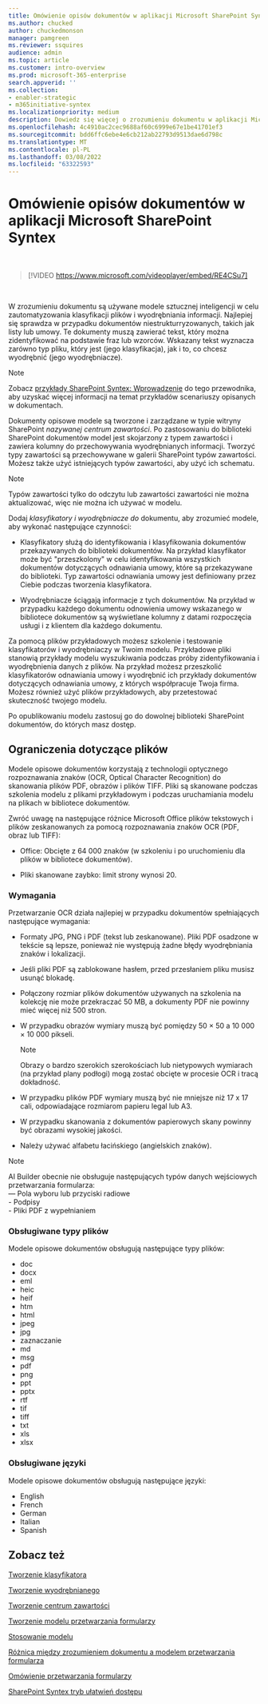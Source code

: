 ```yaml
---
title: Omówienie opisów dokumentów w aplikacji Microsoft SharePoint Syntex
ms.author: chucked
author: chuckedmonson
manager: pamgreen
ms.reviewer: ssquires
audience: admin
ms.topic: article
ms.customer: intro-overview
ms.prod: microsoft-365-enterprise
search.appverid: ''
ms.collection:
- enabler-strategic
- m365initiative-syntex
ms.localizationpriority: medium
description: Dowiedz się więcej o zrozumieniu dokumentu w aplikacji Microsoft SharePoint Syntex.
ms.openlocfilehash: 4c4910ac2cec9688af60c6999e67e1be41701ef3
ms.sourcegitcommit: bdd6ffc6ebe4e6cb212ab22793d9513dae6d798c
ms.translationtype: MT
ms.contentlocale: pl-PL
ms.lasthandoff: 03/08/2022
ms.locfileid: "63322593"
---
```

# <a name="document-understanding-overview-in-microsoft-sharepoint-syntex"></a>Omówienie opisów dokumentów w aplikacji Microsoft SharePoint Syntex


</br>

> [!VIDEO https://www.microsoft.com/videoplayer/embed/RE4CSu7] 

</br>

W zrozumieniu dokumentu są używane modele sztucznej inteligencji w celu zautomatyzowania klasyfikacji plików i wyodrębniania informacji. Najlepiej się sprawdza w przypadku dokumentów niestrukturryzowanych, takich jak listy lub umowy. Te dokumenty muszą zawierać tekst, który można zidentyfikować na podstawie fraz lub wzorców. Wskazany tekst wyznacza zarówno typ pliku, który jest (jego klasyfikacja), jak i to, co chcesz wyodrębnić (jego wyodrębniacze).

> [!NOTE]
> Zobacz [przykłady SharePoint Syntex: Wprowadzenie](./adoption-getstarted.md) do tego przewodnika, aby uzyskać więcej informacji na temat przykładów scenariuszy opisanych w dokumentach.

Dokumenty opisowe modele są tworzone i zarządzane w typie witryny SharePoint *nazywanej centrum zawartości*. Po zastosowaniu do biblioteki SharePoint dokumentów model jest skojarzony z typem zawartości i zawiera kolumny do przechowywania wyodrębnianych informacji. Tworzyć typy zawartości są przechowywane w galerii SharePoint typów zawartości. Możesz także użyć istniejących typów zawartości, aby użyć ich schematu.

> [!NOTE]
> Typów zawartości tylko do odczytu lub zawartości zawartości nie można aktualizować, więc nie można ich używać w modelu.

Dodaj *klasyfikatory i* *wyodrębniacze do* dokumentu, aby zrozumieć modele, aby wykonać następujące czynności: 

- Klasyfikatory służą do identyfikowania i klasyfikowania dokumentów przekazywanych do biblioteki dokumentów. Na przykład klasyfikator może być "przeszkolony" w celu identyfikowania  wszystkich dokumentów dotyczących odnawiania umowy, które są przekazywane do biblioteki. Typ zawartości odnawiania umowy jest definiowany przez Ciebie podczas tworzenia klasyfikatora.

- Wyodrębniacze ściągają informacje z tych dokumentów. Na przykład w przypadku każdego dokumentu odnowienia umowy wskazanego w bibliotece dokumentów są wyświetlane kolumny z datami rozpoczęcia usługi i  z klientem dla każdego dokumentu. 

Za pomocą plików przykładowych możesz szkolenie i testowanie klasyfikatorów i wyodrębniaczy w Twoim modelu. Przykładowe pliki stanowią przykłady modelu wyszukiwania podczas próby zidentyfikowania i wyodrębnienia danych z plików. Na przykład możesz przeszkolić klasyfikatorów odnawiania umowy i wyodrębnić ich przykłady dokumentów dotyczących odnawiania umowy, z których współpracuje Twoja firma. Możesz również użyć plików przykładowych, aby przetestować skuteczność twojego modelu.

Po opublikowaniu modelu zastosuj go do dowolnej biblioteki SharePoint dokumentów, do których masz dostęp.  

## <a name="file-limitations"></a>Ograniczenia dotyczące plików

Modele opisowe dokumentów korzystają z technologii optycznego rozpoznawania znaków (OCR, Optical Character Recognition) do skanowania plików PDF, obrazów i plików TIFF. Pliki są skanowane podczas szkolenia modelu z plikami przykładowym i podczas uruchamiania modelu na plikach w bibliotece dokumentów.

Zwróć uwagę na następujące różnice Microsoft Office plików tekstowych i plików zeskanowanych za pomocą rozpoznawania znaków OCR (PDF, obraz lub TIFF):

- Office: Obcięte z 64 000 znaków (w szkoleniu i po uruchomieniu dla plików w bibliotece dokumentów).

- Pliki skanowane zaybko:  limit strony wynosi 20.  

### <a name="requirements"></a>Wymagania

Przetwarzanie OCR działa najlepiej w przypadku dokumentów spełniających następujące wymagania:

- Formaty JPG, PNG i PDF (tekst lub zeskanowane). Pliki PDF osadzone w tekście są lepsze, ponieważ nie występują żadne błędy wyodrębniania znaków i lokalizacji.

- Jeśli pliki PDF są zablokowane hasłem, przed przesłaniem pliku musisz usunąć blokadę.

- Połączony rozmiar plików dokumentów używanych na szkolenia na kolekcję nie może przekraczać 50 MB, a dokumenty PDF nie powinny mieć więcej niż 500 stron.

- W przypadku obrazów wymiary muszą być pomiędzy 50 × 50 a 10 000 × 10 000 pikseli.
   > [!NOTE]
   > Obrazy o bardzo szerokich szerokościach lub nietypowych wymiarach (na przykład plany podłogi) mogą zostać obcięte w procesie OCR i tracą dokładność.
 
- W przypadku plików PDF wymiary muszą być nie mniejsze niż 17 x 17 cali, odpowiadające rozmiarom papieru legal lub A3.

- W przypadku skanowania z dokumentów papierowych skany powinny być obrazami wysokiej jakości.

- Należy używać alfabetu łacińskiego (angielskich znaków).

> [!NOTE]
> AI Builder obecnie nie obsługuje następujących typów danych wejściowych przetwarzania formularza:<br>— Pola wyboru lub przyciski radiowe<br>- Podpisy<br>- Pliki PDF z wypełnianiem

### <a name="supported-file-types"></a>Obsługiwane typy plików

Modele opisowe dokumentów obsługują następujące typy plików:

- doc
- docx
- eml
- heic
- heif
- htm
- html
- jpeg
- jpg
- zaznaczanie
- md
- msg
- pdf
- png
- ppt
- pptx
- rtf
- tif
- tiff
- txt
- xls
- xlsx

### <a name="supported-languages"></a>Obsługiwane języki

Modele opisowe dokumentów obsługują następujące języki:
- English
- French
- German
- Italian
- Spanish


## <a name="see-also"></a>Zobacz też
[Tworzenie klasyfikatora](create-a-classifier.md)

[Tworzenie wyodrębnianego](create-an-extractor.md)

[Tworzenie centrum zawartości](create-a-content-center.md)

[Tworzenie modelu przetwarzania formularzy](create-a-form-processing-model.md)

[Stosowanie modelu](apply-a-model.md)   

[Różnica między zrozumieniem dokumentu a modelem przetwarzania formularza](difference-between-document-understanding-and-form-processing-model.md)
  
[Omówienie przetwarzania formularzy](form-processing-overview.md)

[SharePoint Syntex tryb ułatwień dostępu](accessibility-mode.md)
